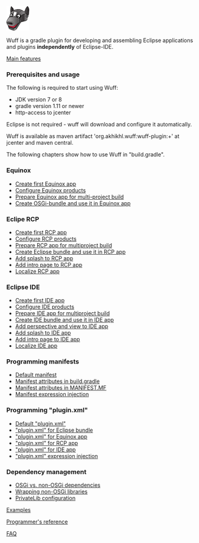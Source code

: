 ![Wuff logo](images/robo-dog_60x64.png)

Wuff is a gradle plugin for developing and assembling Eclipse applications and plugins **independently** of Eclipse-IDE. 

[Main features](Main-features)

### Prerequisites and usage

The following is required to start using Wuff:
- JDK version 7 or 8
- gradle version 1.11 or newer
- http-access to jcenter

Eclipse is not required - wuff will download and configure it automatically.

Wuff is available as maven artifact 'org.akhikhl.wuff:wuff-plugin:+' at jcenter and maven central.

The following chapters show how to use Wuff in "build.gradle".

### Equinox

- [Create first Equinox app](Create-first-Equinox-app)
- [Configure Equinox products](Configure-Equinox-products)
- [Prepare Equinox app for multi-project build](Prepare-Equinox-app-for-multiproject-build)
- [Create OSGi-bundle and use it in Equinox app](Create-OSGi-bundle-and-use-it-in-Equinox-app)

### Eclipe RCP

- [Create first RCP app](Create-first-RCP-app)
- [Configure RCP products](Configure-RCP-products)
- [Prepare RCP app for multiproject build](Prepare-RCP-app-for-multiproject-build)
- [Create Eclipse bundle and use it in RCP app](Create-Eclipse-bundle-and-use-it-in-RCP-app)
- [Add splash to RCP app](Add-splash-to-RCP-app)
- [Add intro page to RCP app](Add-intro-page-to-RCP-app)
- [Localize RCP app](Localize-RCP-app)

### Eclipse IDE

- [Create first IDE app](Create-first-IDE-app)
- [Configure IDE products](Configure-IDE-products)
- [Prepare IDE app for multiproject build](Prepare-IDE-app-for-multiproject-build)
- [Create IDE bundle and use it in IDE app](Create-IDE-bundle-and-use-it-in-IDE-app)
- [Add perspective and view to IDE app](Add-perspective-and-view-to-IDE-app)
- [Add splash to IDE app](Add-splash-to-IDE-app)
- [Add intro page to IDE app](Add-intro-page-to-IDE-app)
- [Localize IDE app](Localize-IDE-app)

### Programming manifests

- [Default manifest](Default-manifest)
- [Manifest attributes in build.gradle](Manifest-attributes-in-build.gradle)
- [Manifest attributes in MANIFEST.MF](Manifest-attributes-in-MANIFEST.MF)
- [Manifest expression injection](Manifest-expression-injection)

### Programming "plugin.xml"

- [Default "plugin.xml"](Default-plugin.xml)
- ["plugin.xml" for Eclipse bundle](plugin.xml-for-eclipse-bundle)
- ["plugin.xml" for Equinox app](Plugin.xml-for-eclipse-equinox-app)
- ["plugin.xml" for RCP app](Plugin.xml-for-eclipse-rcp-app)
- ["plugin.xml" for IDE app](Plugin.xml-for-eclipse-ide-app)
- ["plugin.xml" expression injection](plugin.xml-expression-injection)

### Dependency management

- [OSGi vs. non-OSGi dependencies](OSGi-vs.-non-OSGi-dependencies)
- [Wrapping non-OSGi libraries](Wrapping-non-OSGi-libraries)
- [PrivateLib configuration](PrivateLib-configuration)

[Examples](Examples)

[Programmer's reference](Programmers-reference)

[FAQ](Faq)